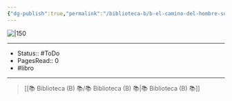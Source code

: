 ```yaml
---
{"dg-publish":true,"permalink":"/biblioteca-b/b-el-camino-del-hombre-superior/"}
---
```


![|150](https://m.media-amazon.com/images/I/91gWSXWDVoL._SL1500_.jpg)

---

- Status:: #ToDo 
- PagesRead:: 0 
- #libro 

---

> [[📚 Biblioteca (B) 📚/📚 Biblioteca (B) 📚\|📚 Biblioteca (B) 📚]]